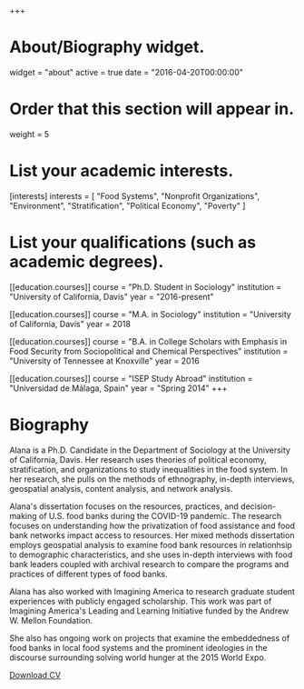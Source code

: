 +++
# About/Biography widget.
widget = "about"
active = true
date = "2016-04-20T00:00:00"

# Order that this section will appear in.
weight = 5

# List your academic interests.
[interests]
  interests = [
  	"Food Systems",
    "Nonprofit Organizations",
    "Environment",
    "Stratification",
    "Political Economy",
    "Poverty"
  ]

# List your qualifications (such as academic degrees).
[[education.courses]]
  course = "Ph.D. Student in Sociology"
  institution = "University of California, Davis"
  year = "2016-present"

[[education.courses]]
  course = "M.A. in Sociology"
  institution = "University of California, Davis"
  year = 2018

[[education.courses]]
  course = "B.A. in College Scholars with Emphasis in Food Security from Sociopolitical and Chemical Perspectives"
  institution = "University of Tennessee at Knoxville"
  year = 2016

[[education.courses]]
  course = "ISEP Study Abroad"
  institution = "Universidad de Málaga, Spain"
  year = "Spring 2014"
+++

# Biography

Alana is a Ph.D. Candidate in the Department of Sociology at the
University of California, Davis. Her research uses theories of political economy, stratification, and organizations to study inequalities in the food
system. In her research, she pulls on the methods of ethnography, in-depth
interviews, geospatial analysis, content analysis, and network analysis.

Alana's dissertation focuses on the resources, practices, and decision-making of U.S. food banks during the COVID-19 pandemic. The research focuses on understanding how the privatization of food assistance and food bank networks impact access to resources. Her mixed methods dissertation employs geospatial analysis to examine food bank resources in relationhsip to demographic characteristics, and she uses in-depth interviews with food bank leaders coupled with archival research to compare the programs and practices of different types of food banks.

Alana has also worked with Imagining America to research graduate student experiences with publicly engaged scholarship. This work was part of Imagining America's Leading and Learning Initiative funded by the Andrew W. Mellon Foundation.

She also has ongoing work on projects that examine the embeddedness of food banks in local food systems and the prominent ideologies in the discourse
surrounding solving world hunger at the 2015 World Expo. 

<a class="btn cta" href="files/cv.pdf" target="_blank">
    <span>
       <i class="fa fa-file-text"></i>
       <i class="fa fa-sub fa-user"></i>
    </span>
    Download CV
</a>
